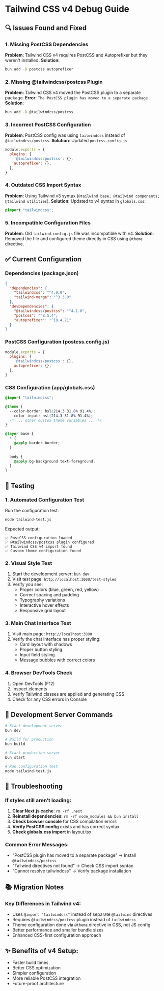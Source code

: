 # Tailwind CSS v4 Debug Guide

## 🔍 Issues Found and Fixed

### 1. **Missing PostCSS Dependencies**
**Problem**: Tailwind CSS v4 requires PostCSS and Autoprefixer but they weren't installed.
**Solution**: 
```bash
bun add -D postcss autoprefixer
```

### 2. **Missing @tailwindcss/postcss Plugin**
**Problem**: Tailwind CSS v4 moved the PostCSS plugin to a separate package.
**Error**: `The PostCSS plugin has moved to a separate package`
**Solution**:
```bash
bun add -D @tailwindcss/postcss
```

### 3. **Incorrect PostCSS Configuration**
**Problem**: PostCSS config was using `tailwindcss` instead of `@tailwindcss/postcss`.
**Solution**: Updated `postcss.config.js`:
```javascript
module.exports = {
  plugins: {
    '@tailwindcss/postcss': {},
    autoprefixer: {},
  },
}
```

### 4. **Outdated CSS Import Syntax**
**Problem**: Using Tailwind v3 syntax (`@tailwind base; @tailwind components; @tailwind utilities`).
**Solution**: Updated to v4 syntax in `globals.css`:
```css
@import "tailwindcss";
```

### 5. **Incompatible Configuration Files**
**Problem**: Old `tailwind.config.js` file was incompatible with v4.
**Solution**: Removed the file and configured theme directly in CSS using `@theme` directive.

## ✅ Current Configuration

### Dependencies (package.json)
```json
{
  "dependencies": {
    "tailwindcss": "^4.0.0",
    "tailwind-merge": "^3.3.0"
  },
  "devDependencies": {
    "@tailwindcss/postcss": "^4.1.8", 
    "postcss": "^8.5.4",
    "autoprefixer": "^10.4.21"
  }
}
```

### PostCSS Configuration (postcss.config.js)
```javascript
module.exports = {
  plugins: {
    '@tailwindcss/postcss': {},
    autoprefixer: {},
  },
}
```

### CSS Configuration (app/globals.css)
```css
@import "tailwindcss";

@theme {
  --color-border: hsl(214.3 31.8% 91.4%);
  --color-input: hsl(214.3 31.8% 91.4%);
  /* ... other custom theme variables ... */
}

@layer base {
  * {
    @apply border-border;
  }
  
  body {
    @apply bg-background text-foreground;
  }
}
```

## 🧪 Testing

### 1. **Automated Configuration Test**
Run the configuration test:
```bash
node tailwind-test.js
```
Expected output:
```
✅ PostCSS configuration loaded
✅ @tailwindcss/postcss plugin configured  
✅ Tailwind CSS v4 import found
✅ Custom theme configuration found
```

### 2. **Visual Style Test**
1. Start the development server: `bun dev`
2. Visit test page: `http://localhost:3000/test-styles`
3. Verify you see:
   - Proper colors (blue, green, red, yellow)
   - Correct spacing and padding
   - Typography variations
   - Interactive hover effects
   - Responsive grid layout

### 3. **Main Chat Interface Test**  
1. Visit main page: `http://localhost:3000`
2. Verify the chat interface has proper styling:
   - Card layout with shadows
   - Proper button styling
   - Input field styling
   - Message bubbles with correct colors

### 4. **Browser DevTools Check**
1. Open DevTools (F12)
2. Inspect elements
3. Verify Tailwind classes are applied and generating CSS
4. Check for any CSS errors in Console

## 🚀 Development Server Commands

```bash
# Start development server
bun dev

# Build for production
bun build

# Start production server
bun start

# Run configuration test
node tailwind-test.js
```

## 🔧 Troubleshooting

### If styles still aren't loading:
1. **Clear Next.js cache**: `rm -rf .next`
2. **Reinstall dependencies**: `rm -rf node_modules && bun install`
3. **Check browser console** for CSS compilation errors
4. **Verify PostCSS config** exists and has correct syntax
5. **Check globals.css import** in layout.tsx

### Common Error Messages:
- "PostCSS plugin has moved to a separate package" → Install `@tailwindcss/postcss`
- "Tailwind directives not found" → Check CSS import syntax
- "Cannot resolve tailwindcss" → Verify package installation

## 📚 Migration Notes

### Key Differences in Tailwind v4:
- Uses `@import "tailwindcss"` instead of separate `@tailwind` directives
- Requires `@tailwindcss/postcss` plugin instead of `tailwindcss`
- Theme configuration done via `@theme` directive in CSS, not JS config
- Better performance and smaller bundle sizes
- Enhanced CSS-first configuration approach

## ✨ Benefits of v4 Setup:
- Faster build times
- Better CSS optimization
- Simpler configuration
- More reliable PostCSS integration
- Future-proof architecture 